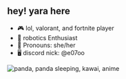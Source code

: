 ## hey! yara here

- 🎮 lol, valorant, and fortnite player 
- 👾 robotics Enthusiast 
- 🎀 Pronouns: she/her
- 🖥️ discord nick: @e07oo

![panda, panda sleeping, kawai, anime](https://github.com/sxrraf/sxrraf/assets/97001981/7f11e2f6-12c5-4ce8-99e9-f5c23208bae9)
